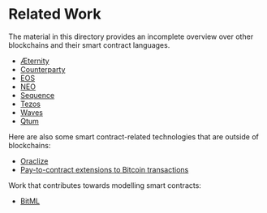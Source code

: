 # Related Work

The material in this directory provides an incomplete overview over other blockchains and their smart contract languages.

* [Æternity](Aeternity.md)
* [Counterparty](Counterparty.md)
* [EOS](EOS.md)
* [NEO](NEO.md)
* [Sequence](Sequence.md)
* [Tezos](Tezos.md)
* [Waves](Waves.md)
* [Qtum](Qtum.md)

Here are also some smart contract-related technologies that are outside of blockchains:

* [Oraclize](Oraclize.md)
* [Pay-to-contract extensions to Bitcoin transactions](PayToContract.md)

Work that contributes towards modelling smart contracts:

* [BitML](BitML.md)
